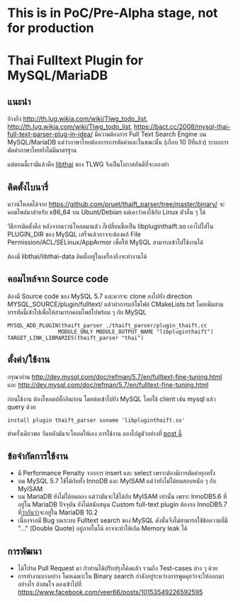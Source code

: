 # **This is in PoC/Pre-Alpha stage, not for production**

# Thai Fulltext Plugin for MySQL/MariaDB

## แนะนำ

อ้างถึง http://th.lug.wikia.com/wiki/Tlwg_todo_list, http://th.lug.wikia.com/wiki/Tlwg_todo_list, https://bact.cc/2008/mysql-thai-full-text-parser-plug-in-idea/  มีความต้องการ Full Text Search  Engine บน MySQL/MariaDB แต่ว่าภาษาไทยต้องการการตัดคำและในขณะนั้น (เกือบ 10 ปีที่แล้ว) ระบบการตัดคำภาษาไทยยังไม่มีมาตรฐาน

แต่ตอนนี้เรามีแล้วคือ [libthai](https://github.com/tlwg/libthai) ของ TLWG จึงเป็นโอกาสอันดีที่จะลองทำ

## ติดตั้งไบนารี่

ดาวน์โหลดได้จาก https://github.com/pruet/thaift_parser/tree/master/binary/  จะคอมไพล์มาสำหรับ x86_64 บน Ubunt/Debian แต่เดาว่าคงใช้กับ Linux ตัวอื่น ๆ ได้

วิธีการติดตั้งคือ หลังจากดาวน์โหลดมาแล้ว ก็เปลี่ยนชื่อเป็น libpluginthaift.so  เอาไปใส่ใน PLUGIN_DIR ของ MySQL เสร็จแล้วอาจจะต้องแก้ File Permission/ACL/SELinux/AppArmor เพื่อให้ MySQL สามารถเข้าไปใช้งานได้

ต้องมี libthai/libthai-data ติดตั้งอยู่ในเครื่องถึงจะทำงานได้

## คอมไพล์จาก Source code

ต้องมี Source code ของ MySQL 5.7 และควรจะ clone ลงไปยัง direction MYSQL_SOURCE/plugin/fulltext/ แล้วทำการแก้ไขไฟล์ CMakeLists.txt โดยเพิ่มสามบรรทัดนี้เข้าไปเพื่อให้สามารถคอมไพล์ไปพร้อม ๆ กับ MySQL

```
MYSQL_ADD_PLUGIN(thaift_parser ./thaift_parser/plugin_thaift.cc
                MODULE_ONLY MODULE_OUTPUT_NAME "libpluginthaift")
TARGET_LINK_LIBRARIES(thaift_parser "thai")
```

## ตั้งค่า/ใช้งาน
กรุณาอ่าน http://dev.mysql.com/doc/refman/5.7/en/fulltext-fine-tuning.html และ http://dev.mysql.com/doc/refman/5.7/en/fulltext-fine-tuning.html

ก่อนใช้งาน ต้องโหลดปลั๊กอินก่อน โดยต่อเข้าไปยัง MySQL โดยใช้ client เช่น mysql แล้ว query ด้วย
```
install plugin thaift_parser soname 'libpluginthaift.so'
```

ทำครั้งเดียวพอ วันหลังมันจะโหลดให้เอง การใช้งาน ลองไปดูตัวอย่างที่ [post นี้](https://medium.com/@vsatayamas/full-text-search-%E0%B8%A0%E0%B8%B2%E0%B8%A9%E0%B8%B2%E0%B9%84%E0%B8%97%E0%B8%A2-%E0%B9%83%E0%B8%99-mysql-ad90940c4234#.4ofqmwxpz)

## ข้อจำกัดการใช้งาน

* มี Performance Penalty จากการ insert และ select เพราะต้องมีการตัดคำทุกครั้ง
* บน MySQL 5.7 ใช้ได้กับทั้ง InnoDB และ MyISAM แต่ว่ายังไม่ได้ทดสอบหนัก ๆ กับ MyISAM
* บน MariaDB ยังไม่ได้ทดลอง แต่ว่ามันจะใช้ได้กับ MyISAM เท่านั้น เพราะ InnoDB5.6 ที่อยู่ใน MariaDB ปัจจุบัน ยังไม่สนับสนุน Custom full-text plugin ต้องรอ InnoDB5.7 ที่[ว่ากันว่า](https://jira.mariadb.org/browse/MDEV-9330)จะอยู่ใน MariaDB 10.2
* เนื่องจากมี Bug บนระบบ Fulltext search ของ MySQL ดังนั้นจึงไม่สามารถใช้ข้อความที่มี "..." (Double Quote) อยู่ภายในได้ อาจจะทำให้เกิด Memory leak ได้

## การพัฒนา
* ได้โปรด Pull Request มา ถ้าท่านได้ปรับปรุงโค้ดแล้ว รวมถึง Test-cases ต่าง ๆ ด้วย
* การทำงานบางอย่าง โดยเฉพาะใน Binary search กำลังอยู่ระหว่างการพูดคุยว่าจะให้ออกมาอย่างไร ถ้าสนใจ ลองเข้าไปที่ https://www.facebook.com/veer66/posts/10153549226592595
